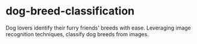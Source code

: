# dog-breed-classification
Dog lovers identify their furry friends' breeds with ease. Leveraging image recognition techniques, classify dog breeds from images. 
